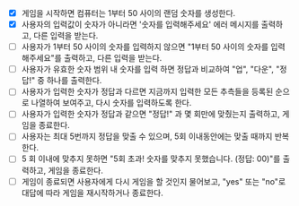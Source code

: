 - [x] 게임을 시작하면 컴퓨터는 1부터 50 사이의 랜덤 숫자를 생성한다.
- [x] 사용자의 입력값이 숫자가 아니라면 '숫자를 입력해주세요' 에러 메시지를 출력하고, 다른 입력을 받는다.
- [ ] 사용자가 1부터 50 사이의 숫자를 입력하지 않으면 "1부터 50 사이의 숫자를 입력해주세요"를 출력하고, 다른 입력을 받는다.
- [ ] 사용자가 유효한 숫자 범위 내 숫자를 입력 하면 정답과 비교하여 "업", "다운", "정답!" 중 하나를 출력한다.
- [ ] 사용자가 입력한 숫자가 정답과 다르면 지금까지 입력한 모든 추측들을 등록된 순으로 나열하여 보여주고, 다시 숫자를 입력하도록 한다.
- [ ] 사용자가 입력한 숫자가 정답과 같으면 "정답!" 과 몇 회만에 맞췄는지 출력하고, 게임을 종료한다.
- [ ] 사용자는 최대 5번까지 정답을 맞출 수 있으며, 5회 이내동안에는 맞출 때까지 반복한다.
- [ ] 5 회 이내에 맞추지 못하면 "5회 초과! 숫자를 맞추지 못했습니다. (정답: 00)"를 출력하고, 게임을 종료한다.
- [ ] 게임이 종료되면 사용자에게 다시 게임을 할 것인지 물어보고, "yes" 또는 "no"로 대답에 따라 게임을 재시작하거나 종료한다.
